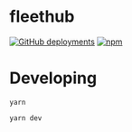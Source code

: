 # fleethub

[![GitHub deployments](https://img.shields.io/github/deployments/madonoharu/fleethub/production?label=white&logo=Vercel&logoColor=white)](https://jervis.vercel.app)
[![npm](https://img.shields.io/npm/v/fleethub-core)](https://www.npmjs.com/package/fleethub-core)

# Developing

```
yarn
```

```
yarn dev
```
